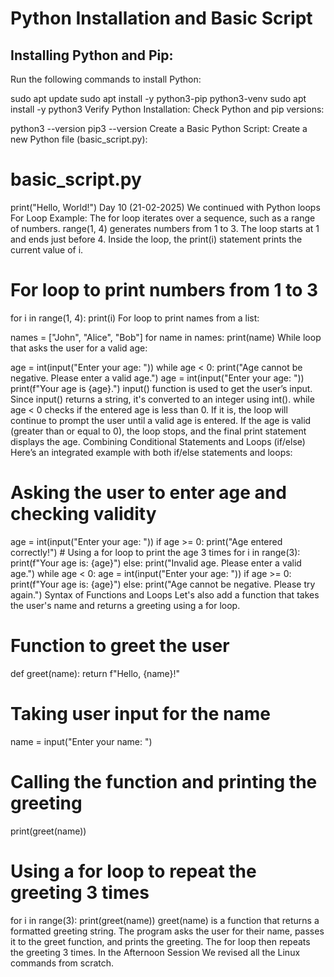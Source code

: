 # Python Installation and Basic Script

## Installing Python and Pip:
Run the following commands to install Python:

sudo apt update
sudo apt install -y python3-pip python3-venv
sudo apt install -y python3 
Verify Python Installation:
Check Python and pip versions:


python3 --version
pip3 --version
Create a Basic Python Script:
Create a new Python file (basic_script.py):



# basic_script.py
print("Hello, World!")
Day 10 (21-02-2025)
We continued with Python loops
For Loop Example:
The for loop iterates over a sequence, such as a range of numbers. range(1, 4) generates numbers from 1 to 3. The loop starts at 1 and ends just before 4. Inside the loop, the print(i) statement prints the current value of i.


# For loop to print numbers from 1 to 3
for i in range(1, 4):
    print(i)
For loop to print names from a list:

names = ["John", "Alice", "Bob"]
for name in names:
    print(name)
While loop that asks the user for a valid age:

age = int(input("Enter your age: "))
while age < 0:
    print("Age cannot be negative. Please enter a valid age.")
    age = int(input("Enter your age: "))
print(f"Your age is {age}.")
input() function is used to get the user’s input. Since input() returns a string, it's converted to an integer using int().
while age < 0 checks if the entered age is less than 0. If it is, the loop will continue to prompt the user until a valid age is entered.
If the age is valid (greater than or equal to 0), the loop stops, and the final print statement displays the age.
Combining Conditional Statements and Loops (if/else)
Here’s an integrated example with both if/else statements and loops:


# Asking the user to enter age and checking validity
age = int(input("Enter your age: "))
if age >= 0:
    print("Age entered correctly!")
    # Using a for loop to print the age 3 times
    for i in range(3):
        print(f"Your age is: {age}")
else:
    print("Invalid age. Please enter a valid age.")
    while age < 0:
        age = int(input("Enter your age: "))
        if age >= 0:
            print(f"Your age is: {age}")
        else:
            print("Age cannot be negative. Please try again.")
Syntax of Functions and Loops
Let's also add a function that takes the user's name and returns a greeting using a for loop.


# Function to greet the user
def greet(name):
    return f"Hello, {name}!"

# Taking user input for the name
name = input("Enter your name: ")

# Calling the function and printing the greeting
print(greet(name))

# Using a for loop to repeat the greeting 3 times
for i in range(3):
    print(greet(name))
greet(name) is a function that returns a formatted greeting string.
The program asks the user for their name, passes it to the greet function, and prints the greeting.
The for loop then repeats the greeting 3 times.
In the Afternoon Session
We revised all the Linux commands from scratch.





